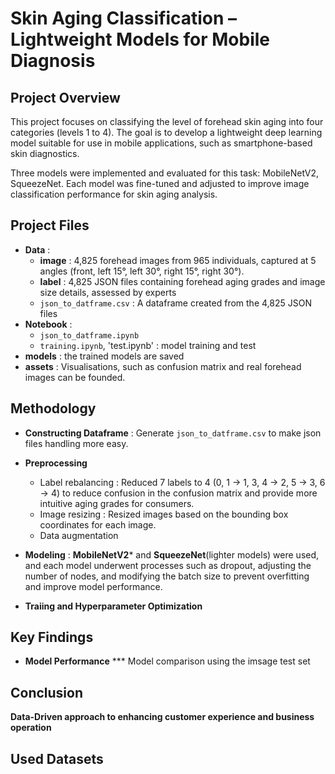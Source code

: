 # Skin Aging Classification – Lightweight Models for Mobile Diagnosis

## Project Overview
This project focuses on classifying the level of forehead skin aging into four categories (levels 1 to 4). The goal is to develop a lightweight deep learning model suitable for use in mobile applications, such as smartphone-based skin diagnostics.

Three models were implemented and evaluated for this task: MobileNetV2, SqueezeNet. Each model was fine-tuned and adjusted to improve image classification performance for skin aging analysis.

## Project Files
- **Data** :
  - **image** : 4,825 forehead images from 965 individuals, captured at 5 angles (front, left 15°, left 30°, right 15°, right 30°).
  - **label** : 4,825 JSON files containing forehead aging grades and image size details, assessed by experts
  - `json_to_datframe.csv` : A dataframe created from the 4,825 JSON files
- **Notebook** :
  - `json_to_datframe.ipynb` 
  - `training.ipynb`, 'test.ipynb' : model training and test
- **models** : the trained models are saved
- **assets** : Visualisations, such as confusion matrix and real forehead images can be founded.


## Methodology 
- **Constructing Dataframe** : Generate `json_to_datframe.csv` to make json files handling more easy.
- **Preprocessing**
  - Label rebalancing : Reduced 7 labels to 4 (0, 1 -> 1, 3, 4 -> 2, 5 -> 3, 6 -> 4) to reduce confusion in the confusion matrix and provide more intuitive aging grades for consumers.
  - Image resizing : Resized images based on the bounding box coordinates for each image.
  - Data augmentation 
- **Modeling** : **MobileNetV2*** and **SqueezeNet**(lighter models) were used, and each model underwent processes such as dropout, adjusting the number of nodes, and modifying the batch size to prevent overfitting and improve model performance.

  
- **Traiing and Hyperparameter Optimization**

## Key Findings 
- **Model Performance**
  *** Model comparison using the imsage test set

## Conclusion
**Data-Driven approach to enhancing customer experience and business operation**

## Used Datasets
